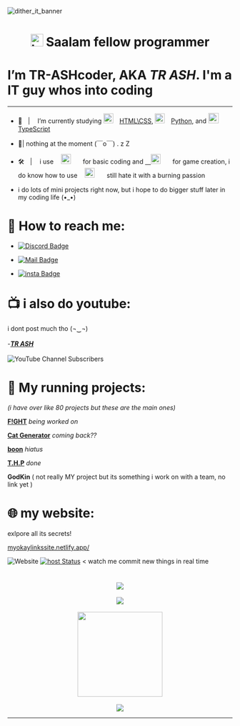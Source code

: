 ![dither_it_banner](https://github.com/user-attachments/assets/366f8cf0-565b-4d4f-b1e2-8d56b506c489)




# ㅤㅤ<img src="https://user-images.githubusercontent.com/1303154/88677602-1635ba80-d120-11ea-84d8-d263ba5fc3c0.gif" width="28px" height="28px" alt="hi"> Saalam fellow programmer

# I’m TR-ASHcoder, AKA *TR ASH*. I'm a IT guy whos into coding
____


- 📝ㅤ| ㅤI’m currently studying <img width="22px" src="https://cdn-icons-png.flaticon.com/512/732/732212.png" style="padding-right:10px;" /> [HTML\CSS](https://en.wikipedia.org/wiki/HTML), <img width="22px" src="https://cdn3.iconfinder.com/data/icons/logos-and-brands-adobe/512/267_Python-512.png" style="padding-right:10px;" /> [Python](https://www.python.org/), and <img width="23px" src="https://upload.wikimedia.org/wikipedia/commons/thumb/f/f5/Typescript.svg/64px-Typescript.svg.png" style="padding-right:10px;" /> [TypeScript](https://www.typescriptlang.org/) 


- 🛌| nothing at the moment (￣o￣) . z Z



- 🛠️ㅤ| ㅤi useㅤ [<img alt="not vscode wink wink" width="22px" src="https://images.seeklogo.com/logo-png/32/1/visual-studio-code-logo-png_seeklogo-323431.png?v=1957908002713609064" style="padding-right:10px;" />](https://vscodium.com/#install)ㅤ  for basic coding and  [ㅤ<img alt="Godot" width="22px" src="https://seeklogo.com/images/G/godot-logo-04018C7E51-seeklogo.com.png" style="padding-right:10px;" />](https://godotengine.org/download/windows/)ㅤ for game creation, i do know how to use ㅤ[<img alt="Visual Studio" width="22px" src="https://user-images.githubusercontent.com/90879002/214135633-f489ead8-d75f-43fc-ae04-1d8e185fac35.png" style="padding-right:10px;" />](https://visualstudio.microsoft.com/vs/) ㅤstill hate it with a burning passion 


- i do lots of mini projects right now, but i hope to do bigger stuff later in my coding life (•_•)



# 📲 How to reach me: 

- [![Discord Badge](https://img.shields.io/badge/-usernamee.-5865F2?style=flat&labelColor=5865F2&logo=Discord&logoColor=white&link=https://discord.com/channels/@me)](https://discordapp.com/users/385354004114178050)


- [![Mail Badge](https://img.shields.io/badge/-trash3791@gmail.com-c0392b?style=flat&labelColor=c0392b&logo=gmail&logoColor=white)](mailto:trash3791@gmail.com)


- [![insta Badge](https://img.shields.io/badge/-tr___ash___-962fbf?style=flat&labelColor=d62976&logo=Instagram&logoColor=white&link=https://www.instagram.com/tr___ash___/)](https://www.instagram.com/tr___ash___/)





# 📺 i also do youtube:
i dont post much tho (¬‿¬)
<br>
<br>
-[***TR ASH***](https://youtube.com/channel/UCnCUHqT1Jo_JDEtfS07g42g)
<br>
<br>
![YouTube Channel Subscribers](https://img.shields.io/youtube/channel/subscribers/UCnCUHqT1Jo_JDEtfS07g42g?logo=youtube&logoColor=red&style=for-the-badge)


# 🏃 My running projects:
*(i have over like 80 projects but these are the main ones)*

[**F!GHT**](https://www.roblox.com/games/14887419602/movement-testing) *being worked on*

[**Cat Generator**](https://cat-generator.tr-ash.repl.co) *coming back??*

[**boon**](https://github.com/TR-ASHcoder/Boon) *hiatus*

[**T.H.P**](https://github.com/TR-ASHcoder/The-Hadith-Project-/tree/main) *done*

**GodKin** ( not really MY project but its something i work on with a team, no link yet )


# 🌐 my website: 
exlpore all its secrets!

[myokaylinkssite.netlify.app/](https://myokaylinkssite.netlify.app/)


 
![Website](https://img.shields.io/website?label=status&flat&url=https%3A%2F%2Fmyokaylinkssite.netlify.app/)
[![host Status](https://api.netlify.com/api/v1/badges/f9327376-880d-4816-9f86-b3f917c061fa/deploy-status)](https://app.netlify.com/sites/myokaylinkssite/deploys) < watch me commit new things in real time



# 


<p align="center">
  <img src="https://discord.c99.nl/widget/theme-3/385354004114178050.png"/> 
  <br>
  <br>
  <img src="https://github-readme-stats-eight-theta.vercel.app/api//?username=TR-ASHcoder&layout=&exclude_lang=ruby&theme=tokyonight" />
  <br/>
  <br/>
  <img height="190cm" src="https://github-readme-stats-eight-theta.vercel.app/api/top-langs/?username=TR-ASHcoder&layout=donut&exclude_lang=ruby&theme=tokyonight">
  <br/>
  <br/> 
  
</a>
  <img src="https://komarev.com/ghpvc/?username=TR-ASHcoder&style=flat&color=red"/>
</p>

____









